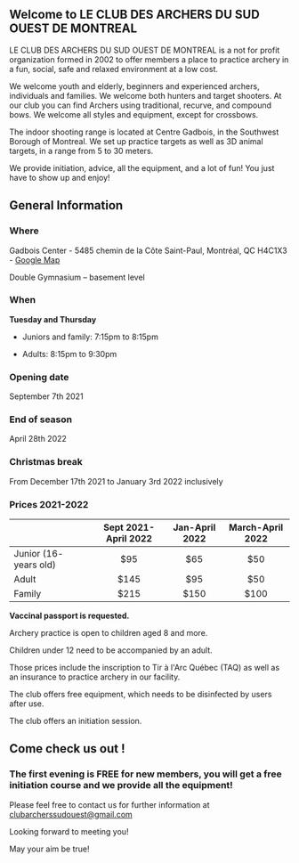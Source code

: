 ## Welcome to LE CLUB DES ARCHERS DU SUD OUEST DE MONTREAL

LE CLUB DES ARCHERS DU SUD OUEST DE MONTREAL is a not for profit organization formed in 2002 to offer members a place to practice archery in a fun, social, safe and relaxed environment at a low cost.

We welcome youth and elderly, beginners and experienced archers, individuals and families. We welcome both hunters and target shooters. At our club you can find Archers using traditional, recurve, and compound bows. We welcome all styles and equipment, except for crossbows.

The indoor shooting range is located at Centre Gadbois, in the Southwest Borough of Montreal. We set up practice targets as well as 3D animal targets, in a range from 5 to 30 meters.

We provide initiation, advice, all the equipment, and a lot of fun! You just have to show up and enjoy!

## General Information

### Where                                  
Gadbois Center  - 5485 chemin de la Côte Saint-Paul, Montréal, QC H4C1X3  -   [Google Map](https://goo.gl/maps/zc6nTod42fcHnna28) 

Double Gymnasium – basement level

### When 
**Tuesday and Thursday**

* Juniors and family: 7:15pm to 8:15pm

* Adults: 8:15pm to 9:30pm

### Opening date                
September 7th 2021

### End of season                       
April 28th 2022

### Christmas break        
From December 17th 2021 to January 3rd 2022 inclusively 

### Prices 2021-2022

|              | Sept 2021-April 2022 | Jan-April 2022 |March-April 2022|
| :---         |     :---:            |         :---:  |:---:           |
| Junior (16- years old)   |  $95     | $65            |$50    |
| Adult                    | $145     | $95            |$50    |
| Family                   | $215     | $150           |$100   |



**Vaccinal passport is requested.**

Archery practice is open to children aged 8 and more.

Children under 12 need to be accompanied by an adult.

Those prices include the inscription to Tir à l'Arc Québec (TAQ) as well as an insurance to practice archery in our facility.

The club offers free equipment, which needs to be disinfected by users after use.

The club offers an initiation session.

## Come check us out ! ##
### The first evening is FREE for new members, you will get a free initiation course and we provide all the equipment! ###

Please feel free to contact us for further information at clubarcherssudouest@gmail.com 

Looking forward to meeting you!

May your aim be true!
